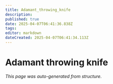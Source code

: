 ```yaml
---
title: Adamant_throwing_knife
description: 
published: true
date: 2025-04-07T06:41:36.838Z
tags: 
editor: markdown
dateCreated: 2025-04-07T06:41:34.113Z
---
```


# Adamant throwing knife

*This page was auto-generated from structure.*